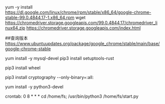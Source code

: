 yum -y install https://dl.google.com/linux/chrome/rpm/stable/x86_64/google-chrome-stable-99.0.4844.17-1.x86_64.rpm
wget https://chromedriver.storage.googleapis.com/99.0.4844.17/chromedriver_linux64.zip
https://chromedriver.storage.googleapis.com/index.html

##查询版本
https://www.ubuntuupdates.org/package/google_chrome/stable/main/base/google-chrome-stable





yum install -y mysql-devel
pip3 install setuptools-rust

pip3 install wheel

pip3 install cryptography --only-binary=:all:

yum install -y python3-devel



crontab:
0 8 * * * cd /home/fs; /usr/bin/python3 /home/fs/start.py